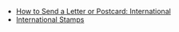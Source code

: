 * [How to Send a Letter or Postcard: International](https://www.usps.com/international/letters.htm)
* [International Stamps](https://store.usps.com/store/results/international-stamps/stamps/_/N-13o8s9pZ9y93lv)

